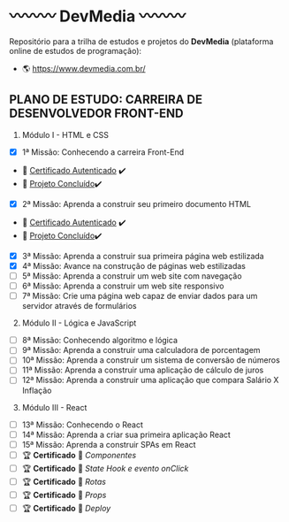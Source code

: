# :wavy_dash::wavy_dash::wavy_dash: DevMedia :wavy_dash::wavy_dash::wavy_dash:
Repositório para a trilha de estudos e projetos do **DevMedia** (plataforma online de estudos de programação):
- :earth_americas: https://www.devmedia.com.br/

## PLANO DE ESTUDO: CARREIRA DE DESENVOLVEDOR FRONT-END
1. Módulo I - HTML e CSS
- [X] 1ª Missão: Conhecendo a carreira Front-End 
- :scroll: [Certificado Autenticado](https://www.devmedia.com.br/certificado/tecnologia/programacao/cristiano-roberto-sousa-soares) :heavy_check_mark: 
- :1st_place_medal: [Projeto Concluído](link):heavy_check_mark: 
- [X] 2ª Missão: Aprenda a construir seu primeiro documento HTML
- :scroll: [Certificado Autenticado](https://www.devmedia.com.br/certificado/tecnologia/html/cristiano-roberto-sousa-soares) :heavy_check_mark: 
- :1st_place_medal: [Projeto Concluído](link):heavy_check_mark: 
- [X] 3ª Missão: Aprenda a construir sua primeira página web estilizada
- [X] 4ª Missão: Avance na construção de páginas web estilizadas
- [ ] 5ª Missão: Aprenda a construir um web site com navegação
- [ ] 6ª Missão: Aprenda a construir um web site responsivo
- [ ] 7ª Missão: Crie uma página web capaz de enviar dados para um servidor através de formulários
2. Módulo II - Lógica e JavaScript
- [ ] 8ª Missão: Conhecendo algoritmo e lógica 
- [ ] 9ª Missão: Aprenda a construir uma calculadora de porcentagem
- [ ] 10ª Missão: Aprenda a construir um sistema de conversão de números
- [ ] 11ª Missão: Aprenda a construir uma aplicação de cálculo de juros
- [ ] 12ª Missão: Aprenda a construir uma aplicação que compara Salário X Inflação
3. Módulo III - React
- [ ] 13ª Missão: Conhecendo o React
- [ ] 14ª Missão: Aprenda a criar sua primeira aplicação React 
- [ ] 15ª Missão: Aprenda a construir SPAs em React 
- [ ] :trophy: **Certificado** :dart: *Componentes*
- [ ] :trophy: **Certificado** :dart: *State Hook e evento onClick*
- [ ] :trophy: **Certificado** :dart: *Rotas*
- [ ] :trophy: **Certificado** :dart: *Props*
- [ ] :trophy: **Certificado** :dart: *Deploy*
